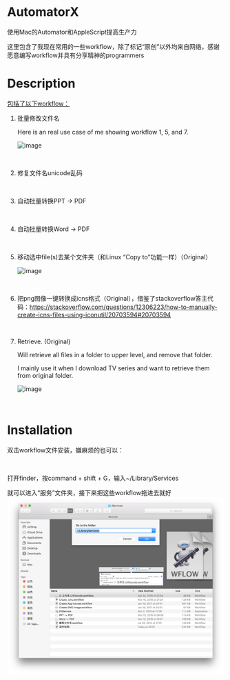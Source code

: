 # AutomatorX
使用Mac的Automator和AppleScript提高生产力

这里包含了我现在常用的一些workflow，除了标记“原创”以外均来自网络，感谢愿意编写workflow并具有分享精神的programmers



# Description

<u>包括了以下workflow：</u>

1. 批量修改文件名

   Here is an real use case of me showing workflow 1, 5, and 7.

   ![image](https://github.com/max-yeah/AutormatorX/blob/master/image/combo.gif)

<br>

2. 修复文件名unicode乱码
<br>

3. 自动批量转换PPT -> PDF
<br>

4. 自动批量转换Word -> PDF
<br>

5. 移动选中file(s)去某个文件夹（和Linux “Copy to”功能一样）（Original）

   ![image](https://github.com/max-yeah/AutormatorX/blob/master/image/copy.gif)
   
<br>
   

6. 把png图像一键转换成icns格式（Original），借鉴了stackoverflow答主代码：https://stackoverflow.com/questions/12306223/how-to-manually-create-icns-files-using-iconutil/20703594#20703594
<br>

7. Retrieve. (Original)

   Will retrieve all files in a folder to upper level, and remove that folder.

   I mainly use it when I download TV series and want to retrieve them from original folder.

   ![image](https://github.com/max-yeah/AutormatorX/blob/master/image/retrieve.gif)
   

   <br>


# Installation

双击workflow文件安装，嫌麻烦的也可以：

<br>

打开finder，按command + shift + G，输入~/Library/Services

就可以进入“服务”文件夹，接下来把这些workflow拖进去就好
![image](https://github.com/max-yeah/AutormatorX/blob/master/image/folder.png)
